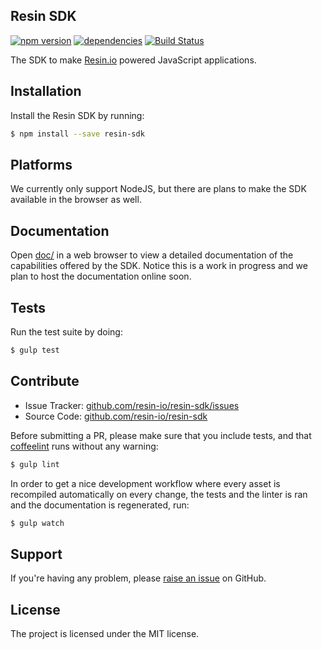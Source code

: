 Resin SDK
---------

[![npm version](https://badge.fury.io/js/resin-sdk.svg)](http://badge.fury.io/js/resin-sdk)
[![dependencies](https://david-dm.org/resin-io/resin-sdk.png)](https://david-dm.org/resin-io/resin.sdk.png)
[![Build Status](https://travis-ci.org/resin-io/resin-sdk.svg?branch=master)](https://travis-ci.org/resin-io/resin-sdk)

The SDK to make [Resin.io](https://resin.io/) powered JavaScript applications.

Installation
------------

Install the Resin SDK by running:

```sh
$ npm install --save resin-sdk
```

Platforms
---------

We currently only support NodeJS, but there are plans to make the SDK available in the browser as well.

Documentation
-------------

Open [doc/](https://github.com/resin-io/resin-sdk/blob/master/doc) in a web browser to view a detailed documentation of the capabilities offered by the SDK. Notice this is a work in progress and we plan to host the documentation online soon.

Tests
-----

Run the test suite by doing:

```sh
$ gulp test
```

Contribute
----------

- Issue Tracker: [github.com/resin-io/resin-sdk/issues](https://github.com/resin-io/resin-sdk/issues)
- Source Code: [github.com/resin-io/resin-sdk](https://github.com/resin-io/resin-sdk)

Before submitting a PR, please make sure that you include tests, and that [coffeelint](http://www.coffeelint.org/) runs without any warning:

```sh
$ gulp lint
```

In order to get a nice development workflow where every asset is recompiled automatically on every change, the tests and the linter is ran and the documentation is regenerated, run:

```sh
$ gulp watch
```

Support
-------

If you're having any problem, please [raise an issue](https://github.com/resin-io/resin-sdk/issues/new) on GitHub.

License
-------

The project is licensed under the MIT license.

